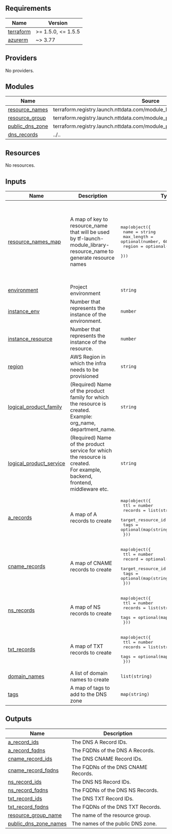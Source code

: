 <!-- BEGINNING OF PRE-COMMIT-TERRAFORM DOCS HOOK -->
## Requirements

| Name | Version |
|------|---------|
| <a name="requirement_terraform"></a> [terraform](#requirement\_terraform) | >= 1.5.0, <= 1.5.5 |
| <a name="requirement_azurerm"></a> [azurerm](#requirement\_azurerm) | ~> 3.77 |

## Providers

No providers.

## Modules

| Name | Source | Version |
|------|--------|---------|
| <a name="module_resource_names"></a> [resource\_names](#module\_resource\_names) | terraform.registry.launch.nttdata.com/module_library/resource_name/launch | ~> 1.0 |
| <a name="module_resource_group"></a> [resource\_group](#module\_resource\_group) | terraform.registry.launch.nttdata.com/module_primitive/resource_group/azurerm | ~> 1.0 |
| <a name="module_public_dns_zone"></a> [public\_dns\_zone](#module\_public\_dns\_zone) | terraform.registry.launch.nttdata.com/module_primitive/dns_zone/azurerm | ~> 1.0 |
| <a name="module_dns_records"></a> [dns\_records](#module\_dns\_records) | ../.. | n/a |

## Resources

No resources.

## Inputs

| Name | Description | Type | Default | Required |
|------|-------------|------|---------|:--------:|
| <a name="input_resource_names_map"></a> [resource\_names\_map](#input\_resource\_names\_map) | A map of key to resource\_name that will be used by tf-launch-module\_library-resource\_name to generate resource names | <pre>map(object({<br>    name       = string<br>    max_length = optional(number, 60)<br>    region     = optional(string, "eastus2")<br>  }))</pre> | <pre>{<br>  "public_dns_zone": {<br>    "max_length": 80,<br>    "name": "zone",<br>    "region": "eastus"<br>  },<br>  "resource_group": {<br>    "max_length": 80,<br>    "name": "rg",<br>    "region": "eastus"<br>  }<br>}</pre> | no |
| <a name="input_environment"></a> [environment](#input\_environment) | Project environment | `string` | `"demo"` | no |
| <a name="input_instance_env"></a> [instance\_env](#input\_instance\_env) | Number that represents the instance of the environment. | `number` | `0` | no |
| <a name="input_instance_resource"></a> [instance\_resource](#input\_instance\_resource) | Number that represents the instance of the resource. | `number` | `0` | no |
| <a name="input_region"></a> [region](#input\_region) | AWS Region in which the infra needs to be provisioned | `string` | `"eastus2"` | no |
| <a name="input_logical_product_family"></a> [logical\_product\_family](#input\_logical\_product\_family) | (Required) Name of the product family for which the resource is created.<br>    Example: org\_name, department\_name. | `string` | `"launch"` | no |
| <a name="input_logical_product_service"></a> [logical\_product\_service](#input\_logical\_product\_service) | (Required) Name of the product service for which the resource is created.<br>    For example, backend, frontend, middleware etc. | `string` | `"dns"` | no |
| <a name="input_a_records"></a> [a\_records](#input\_a\_records) | A map of A records to create | <pre>map(object({<br>    ttl                = number<br>    records            = list(string)<br>    target_resource_id = optional(string)<br>    tags               = optional(map(string))<br>  }))</pre> | `{}` | no |
| <a name="input_cname_records"></a> [cname\_records](#input\_cname\_records) | A map of CNAME records to create | <pre>map(object({<br>    ttl                = number<br>    record             = optional(string)<br>    target_resource_id = optional(string)<br>    tags               = optional(map(string))<br>  }))</pre> | `{}` | no |
| <a name="input_ns_records"></a> [ns\_records](#input\_ns\_records) | A map of NS records to create | <pre>map(object({<br>    ttl     = number<br>    records = list(string)<br>    tags    = optional(map(string))<br>  }))</pre> | `{}` | no |
| <a name="input_txt_records"></a> [txt\_records](#input\_txt\_records) | A map of TXT records to create | <pre>map(object({<br>    ttl     = number<br>    records = list(string)<br>    tags    = optional(map(string))<br>  }))</pre> | `{}` | no |
| <a name="input_domain_names"></a> [domain\_names](#input\_domain\_names) | A list of domain names to create | `list(string)` | `[]` | no |
| <a name="input_tags"></a> [tags](#input\_tags) | A map of tags to add to the DNS zone | `map(string)` | `{}` | no |

## Outputs

| Name | Description |
|------|-------------|
| <a name="output_a_record_ids"></a> [a\_record\_ids](#output\_a\_record\_ids) | The DNS A Record IDs. |
| <a name="output_a_record_fqdns"></a> [a\_record\_fqdns](#output\_a\_record\_fqdns) | The FQDNs of the DNS A Records. |
| <a name="output_cname_record_ids"></a> [cname\_record\_ids](#output\_cname\_record\_ids) | The DNS CNAME Record IDs. |
| <a name="output_cname_record_fqdns"></a> [cname\_record\_fqdns](#output\_cname\_record\_fqdns) | The FQDNs of the DNS CNAME Records. |
| <a name="output_ns_record_ids"></a> [ns\_record\_ids](#output\_ns\_record\_ids) | The DNS NS Record IDs. |
| <a name="output_ns_record_fqdns"></a> [ns\_record\_fqdns](#output\_ns\_record\_fqdns) | The FQDNs of the DNS NS Records. |
| <a name="output_txt_record_ids"></a> [txt\_record\_ids](#output\_txt\_record\_ids) | The DNS TXT Record IDs. |
| <a name="output_txt_record_fqdns"></a> [txt\_record\_fqdns](#output\_txt\_record\_fqdns) | The FQDNs of the DNS TXT Records. |
| <a name="output_resource_group_name"></a> [resource\_group\_name](#output\_resource\_group\_name) | The name of the resource group. |
| <a name="output_public_dns_zone_names"></a> [public\_dns\_zone\_names](#output\_public\_dns\_zone\_names) | The names of the public DNS zone. |
<!-- END OF PRE-COMMIT-TERRAFORM DOCS HOOK -->
